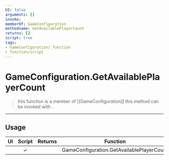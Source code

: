 ```yaml
---
UI: false
arguments: []
invoke: .
memberOf: GameConfiguration
methodname: GetAvailablePlayerCount
returns: []
script: true
tags:
- GameConfiguration/_function
- function/script
---
```

# GameConfiguration.GetAvailablePlayerCount
> this function is a member of [[GameConfiguration]]
> this method can be invoked with `.`
-----
## Usage
|  UI | Script | Returns | Function | Arguments |
|:---:|:------:|-------:|:--------:|:---------|
| |✓||GameConfiguration.GetAvailablePlayerCount||
